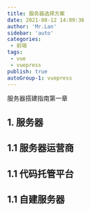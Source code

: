 ```yaml
--- 
title: 服务器选择方案
date: 2021-08-12 14:09:36
author: 'Mr.Lan'
sidebar: 'auto'
categories: 
 - 前端
tags: 
 - vue
 - vuepress
publish: true
autoGroup-1: vuepress
---
```


服务器搭建指南第一章
<!-- more -->
## **1. 服务器**
## **1.1 服务器运营商**
## **1.1 代码托管平台**
## **1.1 自建服务器**